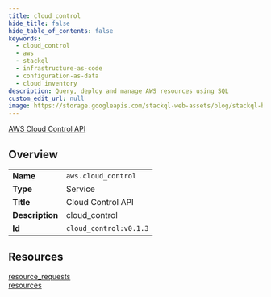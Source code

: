 ```yaml
---
title: cloud_control
hide_title: false
hide_table_of_contents: false
keywords:
  - cloud_control
  - aws
  - stackql
  - infrastructure-as-code
  - configuration-as-data
  - cloud inventory
description: Query, deploy and manage AWS resources using SQL
custom_edit_url: null
image: https://storage.googleapis.com/stackql-web-assets/blog/stackql-blog-post-featured-image.png
---
```

[AWS Cloud Control API](https://aws.amazon.com/cloudcontrolapi/)  
    
## Overview
<table><tbody>
<tr><td><b>Name</b></td><td><code>aws.cloud_control</code></td></tr>
<tr><td><b>Type</b></td><td>Service</td></tr>
<tr><td><b>Title</b></td><td>Cloud Control API</td></tr>
<tr><td><b>Description</b></td><td>cloud_control</td></tr>
<tr><td><b>Id</b></td><td><code>cloud_control:v0.1.3</code></td></tr>
</tbody></table>

## Resources
<div class="row">
<div class="providerDocColumn">
<a href="/providers/aws/cloud_control/resource_requests/">resource_requests</a><br />
</div>
<div class="providerDocColumn">
<a href="/providers/aws/cloud_control/resources/">resources</a><br />
</div>
</div>
